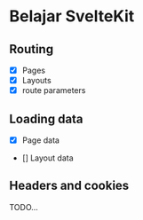 # Belajar SvelteKit

## Routing

- [x] Pages
- [x] Layouts
- [x] route parameters

## Loading data
- [x] Page data
- [] Layout data

## Headers and cookies
TODO...